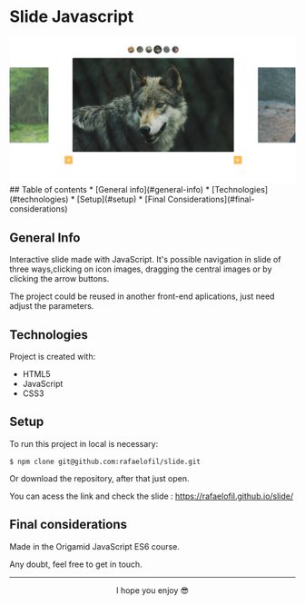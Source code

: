 # Slide Javascript
<img src="./img/Home_Slide.jpg"/>
## Table of contents
* [General info](#general-info)
* [Technologies](#technologies)
* [Setup](#setup)
* [Final Considerations](#final-considerations)

## General Info
<p>Interactive slide made with JavaScript. It's possible navigation in slide of three ways,clicking on icon images, dragging the central images or by clicking the arrow buttons.</p>
<p>The project could be reused in another front-end aplications, just need adjust the parameters.</p>

## Technologies
Project is created with:

* HTML5
* JavaScript
* CSS3

## Setup
To run this project in local is necessary:

```
$ npm clone git@github.com:rafaelofil/slide.git
```
Or download the repository, after that just open.

You can acess the link and check the slide : https://rafaelofil.github.io/slide/

## Final considerations

<p>Made in the Origamid JavaScript ES6 course.</p>
<p>Any doubt, feel free to get in touch.</p>

<hr>
<p align="center"> I hope you enjoy 😎</p>
